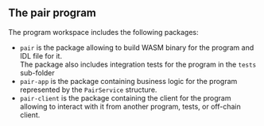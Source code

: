 ## The **pair** program

The program workspace includes the following packages:
- `pair` is the package allowing to build WASM binary for the program and IDL file for it.  
  The package also includes integration tests for the program in the `tests` sub-folder
- `pair-app` is the package containing business logic for the program represented by the `PairService` structure.  
- `pair-client` is the package containing the client for the program allowing to interact with it from another program, tests, or
  off-chain client.


